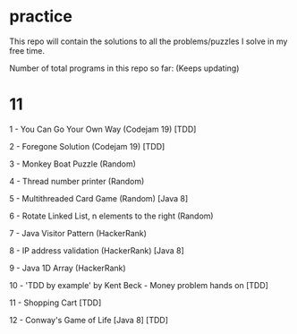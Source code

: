 # practice
This repo will contain the solutions to all the problems/puzzles I solve in my free time.

Number of total programs in this repo so far: (Keeps updating)

# 11

1 - You Can Go Your Own Way (Codejam 19) [TDD]

2 - Foregone Solution (Codejam 19) [TDD]

3 - Monkey Boat Puzzle (Random)

4 - Thread number printer (Random)

5 - Multithreaded Card Game (Random) [Java 8]

6 - Rotate Linked List, n elements to the right (Random)

7 - Java Visitor Pattern (HackerRank)

8 - IP address validation (HackerRank) [Java 8]

9 - Java 1D Array (HackerRank)

10 - 'TDD by example' by Kent Beck - Money problem hands on [TDD]

11 - Shopping Cart [TDD]

12 - Conway's Game of Life [Java 8] [TDD]
